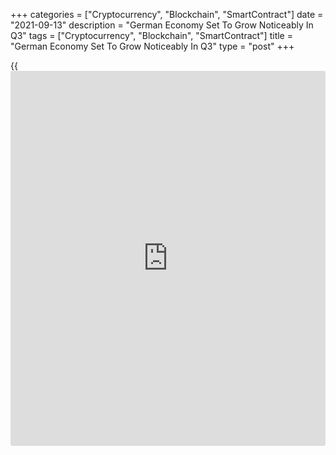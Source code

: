 +++
categories = ["Cryptocurrency", "Blockchain", "SmartContract"]
date = "2021-09-13"
description = "German Economy Set To Grow Noticeably In Q3"
tags = ["Cryptocurrency", "Blockchain", "SmartContract"]
title = "German Economy Set To Grow Noticeably In Q3"
type = "post"
+++

{{<iframe id="large-banner" src="https://www.bounty.group/#slide=19.0" width="100%" height="600" scrolling="no" style="border: 0px solid rgb(216, 221, 230); border-radius: 3px;">}}

The German [economy][1] is set to log a noticeable growth in the third
quarter before normalizing in the fourth quarter, the economy ministry
said on Monday.

However, the further spread of the new [coronavirus][2] mutations and
their influence on the infection process could cloud the outlook, the
ministry said in its monthly report.

According to official estimate, the largest euro area economy recovered
in the second quarter, with economic output rising 1.6 percent.

The government observed that the mechanical engineering and automotive
industries, which were recently slowed by semiconductor shortages, were
able to increase their output.

Given this expansion as well as high order situation, the outlook for
the industrial economy remains cautiously optimistic, the ministry
added.

On price front, the ministry said inflation increased significantly
since the start of the year due to special factors. Nonetheless,
inflation will fall significantly early next year after the special
effects fade.  
  
The government observed a remarkable recovery in the labor market. The
ministry expects short-time working to decline further in the coming
months.

For comments and feedback [contact](https://www.playgroundfx.com/contact/): editorial@rtt[news](https://www.letsplayfx.com/blog/forex-news-website/).com

[Economic News][1]

 **What parts of the world are seeing the best (and worst) economic
performances lately? Click[here][3] to check out our [Econ Scorecard][3]
and find out! See up-to-the-moment [ranking](https://www.playgroundfx.com/blog/crypto-exchange-ranking/)s for the best and worst
performers in [GDP][4], [unemployment rate][5], [inflation][6] and much
more.**

   1. www.rtt[news](https://www.letsplayfx.com/blog/forex-news-website/).com/Content/EconomicNews.aspx
   2. www.rtt[news](https://www.letsplayfx.com/blog/forex-news-website/).com/list/coronavirus.aspx
   3. www.rtt[news](https://www.letsplayfx.com/blog/forex-news-website/).com/economic-scorecard/world-rank/PPI/highest-performance.aspx
   4. www.rtt[news](https://www.letsplayfx.com/blog/forex-news-website/).com/economic-scorecard/world-rank/GDP/highest-performance.aspx
   5. www.rtt[news](https://www.letsplayfx.com/blog/forex-news-website/).com/economic-scorecard/world-rank/unemployment-rate/lowest-performance.aspx
   6. www.rtt[news](https://www.letsplayfx.com/blog/forex-news-website/).com/economic-scorecard/world-rank/CPI/highest-performance.aspx